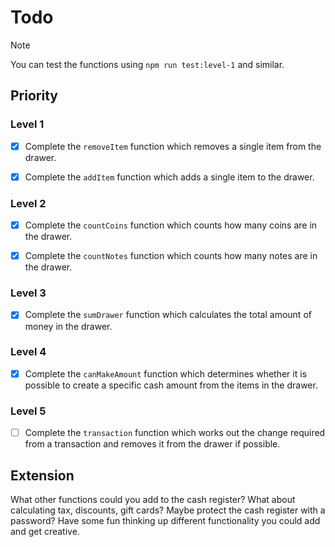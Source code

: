 # Todo

> [!NOTE]
>
> You can test the functions using `npm run test:level-1` and similar.

## Priority

### Level 1

- [x] Complete the `removeItem` function which removes a single item from the
      drawer.

- [x] Complete the `addItem` function which adds a single item to the drawer.

### Level 2

- [x] Complete the `countCoins` function which counts how many coins are in the
      drawer.

- [x] Complete the `countNotes` function which counts how many notes are in the
      drawer.

### Level 3

- [x] Complete the `sumDrawer` function which calculates the total amount of
      money in the drawer.

### Level 4

- [x] Complete the `canMakeAmount` function which determines whether it is
      possible to create a specific cash amount from the items in the drawer.

### Level 5

- [ ] Complete the `transaction` function which works out the change required
      from a transaction and removes it from the drawer if possible.

## Extension

What other functions could you add to the cash register? What about calculating
tax, discounts, gift cards? Maybe protect the cash register with a password?
Have some fun thinking up different functionality you could add and get
creative.

